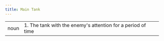 ```yaml
---
title: Main Tank
---
```

|||
|---|---|
| noun | 1.  	The tank with the enemy's attention for a period of time	|